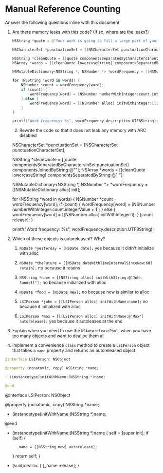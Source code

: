 # Manual Reference Counting

Answer the following questions inline with this document.

1. Are there memory leaks with this code? (If so, where are the leaks?)

	```swift
	NSString *quote = @"Your work is going to fill a large part of your life, and the only way to be truly satisfied is to do what you believe is great work. And the only way to do great work is to love what you do. If you haven't found it yet, keep looking. Don't settle. As with all matters of the heart, you'll know when you find it. - Steve Jobs";

	NSCharacterSet *punctuationSet = [[NSCharacterSet punctuationCharacterSet] retain]; // memory leak

	NSString *cleanQuote = [[quote componentsSeparatedByCharactersInSet:punctuationSet] componentsJoinedByString:@""];
	NSArray *words = [[cleanQuote lowercaseString] componentsSeparatedByString:@" "];

	NSMutableDictionary<NSString *, NSNumber *> *wordFrequency = [[NSMutableDictionary alloc] init];

	for (NSString *word in words) {
		NSNumber *count = wordFrequency[word];
		if (count) {
			wordFrequency[word] = [NSNumber numberWithInteger:count.integerValue + 1];
		} else {
			wordFrequency[word] = [[NSNumber alloc] initWithInteger:1]; // memory leak
		}
	}

	printf("Word frequency: %s", wordFrequency.description.UTF8String);
	```

	2. Rewrite the code so that it does not leak any memory with ARC disabled
	
    NSCharacterSet *punctuationSet = [NSCharacterSet punctuationCharacterSet];

    NSString *cleanQuote = [[quote componentsSeparatedByCharactersInSet:punctuationSet] componentsJoinedByString:@""];
    NSArray *words = [[cleanQuote lowercaseString] componentsSeparatedByString:@" "];

    NSMutableDictionary<NSString *, NSNumber *> *wordFrequency = [[NSMutableDictionary alloc] init];

    for (NSString *word in words) {
        NSNumber *count = wordFrequency[word];
        if (count) {
            wordFrequency[word] = [NSNumber numberWithInteger:count.integerValue + 1];
        } else {
            wordFrequency[word] = [[NSNumber alloc] initWithInteger:1];
        }
        [count release];
    }

    printf("Word frequency: %s", wordFrequency.description.UTF8String);
	

2. Which of these objects is autoreleased?  Why?

	1. `NSDate *yesterday = [NSDate date];`
	yes because it didn't initialize with alloc
	
	2. `NSDate *theFuture = [[NSDate dateWithTimeIntervalSinceNow:60] retain];`
	no because it retains
	
	3. `NSString *name = [[NSString alloc] initWithString:@"John Sundell"];`
	no because initialized with alloc
	
	4. `NSDate *food = [NSDate new];`
	no because new is similar to alloc
	
	5. `LSIPerson *john = [[LSIPerson alloc] initWithName:name];`
	no because it initialized with alloc
	
	6. `LSIPerson *max = [[[LSIPerson alloc] initWithName:@"Max"] autorelease];`
	yes because it autoleases at the end

3. Explain when you need to use the `NSAutoreleasePool`.
when you have too many objects and want to dealloc them all


4. Implement a convenience `class` method to create a `LSIPerson` object that takes a `name` property and returns an autoreleased object.

```swift
@interface LSIPerson: NSObject

@property (nonatomic, copy) NSString *name;

- (instancetype)initWithName:(NSString *)name;

@end
```
@interface LSIPerson: NSObject

@property (nonatomic, copy) NSString *name;

- (instancetype)initWithName:(NSString *)name;

@end

- (instancetype)initWithName:(NSString *)name {
    self = [super init];
    if (self) {
        
        _name = [[NSString new] autorelease];
    }
    return self;
}

- (void)dealloc
{
    [_name release];
}

